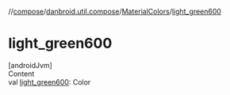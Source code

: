 //[compose](../../../index.md)/[danbroid.util.compose](../index.md)/[MaterialColors](index.md)/[light_green600](light_green600.md)



# light_green600  
[androidJvm]  
Content  
val [light_green600](light_green600.md): Color  



